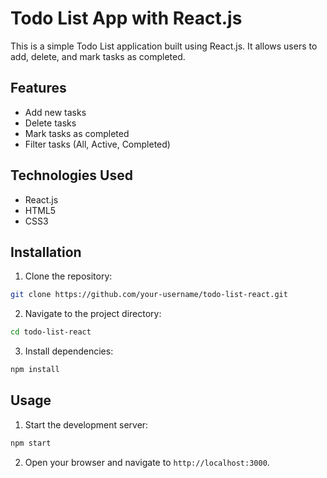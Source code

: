 # Todo List App with React.js

This is a simple Todo List application built using React.js. It allows users to add, delete, and mark tasks as completed.

## Features

- Add new tasks
- Delete tasks
- Mark tasks as completed
- Filter tasks (All, Active, Completed)

## Technologies Used

- React.js
- HTML5
- CSS3

## Installation

1. Clone the repository:

```bash
git clone https://github.com/your-username/todo-list-react.git
```

2. Navigate to the project directory:

```bash
cd todo-list-react
```

3. Install dependencies:

```bash
npm install
```

## Usage

1. Start the development server:

```bash
npm start
```

2. Open your browser and navigate to `http://localhost:3000`.
